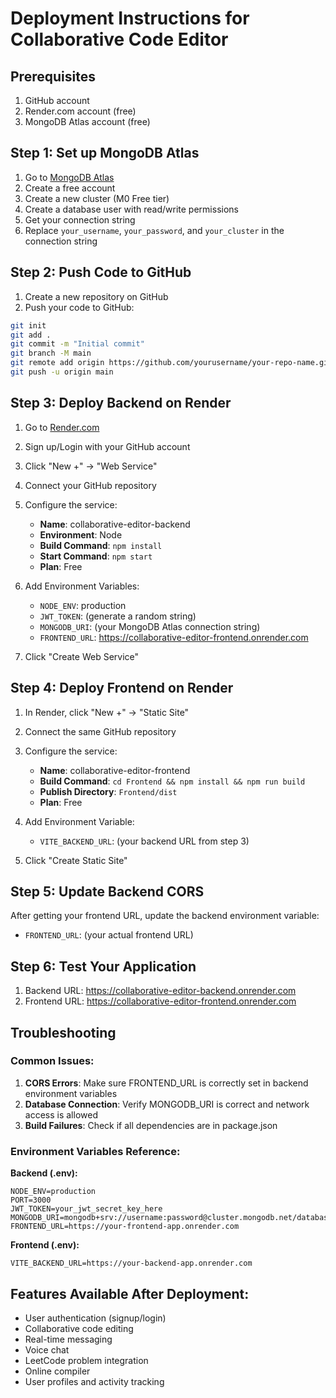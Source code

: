 # Deployment Instructions for Collaborative Code Editor

## Prerequisites
1. GitHub account
2. Render.com account (free)
3. MongoDB Atlas account (free)

## Step 1: Set up MongoDB Atlas

1. Go to [MongoDB Atlas](https://www.mongodb.com/atlas)
2. Create a free account
3. Create a new cluster (M0 Free tier)
4. Create a database user with read/write permissions
5. Get your connection string
6. Replace `your_username`, `your_password`, and `your_cluster` in the connection string

## Step 2: Push Code to GitHub

1. Create a new repository on GitHub
2. Push your code to GitHub:
```bash
git init
git add .
git commit -m "Initial commit"
git branch -M main
git remote add origin https://github.com/yourusername/your-repo-name.git
git push -u origin main
```

## Step 3: Deploy Backend on Render

1. Go to [Render.com](https://render.com)
2. Sign up/Login with your GitHub account
3. Click "New +" → "Web Service"
4. Connect your GitHub repository
5. Configure the service:
   - **Name**: collaborative-editor-backend
   - **Environment**: Node
   - **Build Command**: `npm install`
   - **Start Command**: `npm start`
   - **Plan**: Free

6. Add Environment Variables:
   - `NODE_ENV`: production
   - `JWT_TOKEN`: (generate a random string)
   - `MONGODB_URI`: (your MongoDB Atlas connection string)
   - `FRONTEND_URL`: https://collaborative-editor-frontend.onrender.com

7. Click "Create Web Service"

## Step 4: Deploy Frontend on Render

1. In Render, click "New +" → "Static Site"
2. Connect the same GitHub repository
3. Configure the service:
   - **Name**: collaborative-editor-frontend
   - **Build Command**: `cd Frontend && npm install && npm run build`
   - **Publish Directory**: `Frontend/dist`
   - **Plan**: Free

4. Add Environment Variable:
   - `VITE_BACKEND_URL`: (your backend URL from step 3)

5. Click "Create Static Site"

## Step 5: Update Backend CORS

After getting your frontend URL, update the backend environment variable:
- `FRONTEND_URL`: (your actual frontend URL)

## Step 6: Test Your Application

1. Backend URL: https://collaborative-editor-backend.onrender.com
2. Frontend URL: https://collaborative-editor-frontend.onrender.com

## Troubleshooting

### Common Issues:
1. **CORS Errors**: Make sure FRONTEND_URL is correctly set in backend environment variables
2. **Database Connection**: Verify MONGODB_URI is correct and network access is allowed
3. **Build Failures**: Check if all dependencies are in package.json

### Environment Variables Reference:

**Backend (.env):**
```
NODE_ENV=production
PORT=3000
JWT_TOKEN=your_jwt_secret_key_here
MONGODB_URI=mongodb+srv://username:password@cluster.mongodb.net/database
FRONTEND_URL=https://your-frontend-app.onrender.com
```

**Frontend (.env):**
```
VITE_BACKEND_URL=https://your-backend-app.onrender.com
```

## Features Available After Deployment:
- User authentication (signup/login)
- Collaborative code editing
- Real-time messaging
- Voice chat
- LeetCode problem integration
- Online compiler
- User profiles and activity tracking
